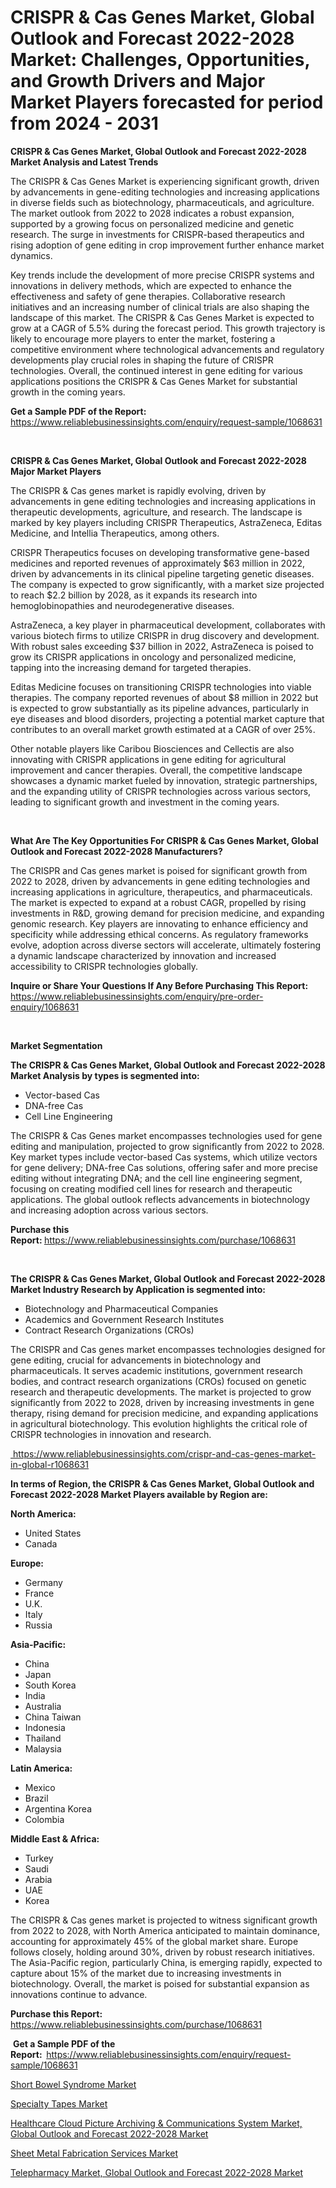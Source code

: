 <p><h1>CRISPR & Cas Genes Market, Global Outlook and Forecast 2022-2028 Market: Challenges, Opportunities, and Growth Drivers and Major Market Players forecasted for period from 2024 - 2031</h1></p><p><strong>CRISPR & Cas Genes Market, Global Outlook and Forecast 2022-2028 Market Analysis and Latest Trends</strong></p>
<p><p>The CRISPR & Cas Genes Market is experiencing significant growth, driven by advancements in gene-editing technologies and increasing applications in diverse fields such as biotechnology, pharmaceuticals, and agriculture. The market outlook from 2022 to 2028 indicates a robust expansion, supported by a growing focus on personalized medicine and genetic research. The surge in investments for CRISPR-based therapeutics and rising adoption of gene editing in crop improvement further enhance market dynamics.</p><p>Key trends include the development of more precise CRISPR systems and innovations in delivery methods, which are expected to enhance the effectiveness and safety of gene therapies. Collaborative research initiatives and an increasing number of clinical trials are also shaping the landscape of this market. The CRISPR & Cas Genes Market is expected to grow at a CAGR of 5.5% during the forecast period. This growth trajectory is likely to encourage more players to enter the market, fostering a competitive environment where technological advancements and regulatory developments play crucial roles in shaping the future of CRISPR technologies. Overall, the continued interest in gene editing for various applications positions the CRISPR & Cas Genes Market for substantial growth in the coming years.</p></p>
<p><strong>Get a Sample PDF of the Report:&nbsp;</strong> <a href="https://www.reliablebusinessinsights.com/enquiry/request-sample/1068631">https://www.reliablebusinessinsights.com/enquiry/request-sample/1068631</a></p>
<p>&nbsp;</p>
<p><strong>CRISPR & Cas Genes Market, Global Outlook and Forecast 2022-2028 Major Market Players</strong></p>
<p><p>The CRISPR & Cas genes market is rapidly evolving, driven by advancements in gene editing technologies and increasing applications in therapeutic developments, agriculture, and research. The landscape is marked by key players including CRISPR Therapeutics, AstraZeneca, Editas Medicine, and Intellia Therapeutics, among others.</p><p>CRISPR Therapeutics focuses on developing transformative gene-based medicines and reported revenues of approximately $63 million in 2022, driven by advancements in its clinical pipeline targeting genetic diseases. The company is expected to grow significantly, with a market size projected to reach $2.2 billion by 2028, as it expands its research into hemoglobinopathies and neurodegenerative diseases.</p><p>AstraZeneca, a key player in pharmaceutical development, collaborates with various biotech firms to utilize CRISPR in drug discovery and development. With robust sales exceeding $37 billion in 2022, AstraZeneca is poised to grow its CRISPR applications in oncology and personalized medicine, tapping into the increasing demand for targeted therapies.</p><p>Editas Medicine focuses on transitioning CRISPR technologies into viable therapies. The company reported revenues of about $8 million in 2022 but is expected to grow substantially as its pipeline advances, particularly in eye diseases and blood disorders, projecting a potential market capture that contributes to an overall market growth estimated at a CAGR of over 25%.</p><p>Other notable players like Caribou Biosciences and Cellectis are also innovating with CRISPR applications in gene editing for agricultural improvement and cancer therapies. Overall, the competitive landscape showcases a dynamic market fueled by innovation, strategic partnerships, and the expanding utility of CRISPR technologies across various sectors, leading to significant growth and investment in the coming years.</p></p>
<p>&nbsp;</p>
<p><strong>What Are The Key Opportunities For CRISPR & Cas Genes Market, Global Outlook and Forecast 2022-2028 Manufacturers?</strong></p>
<p><p>The CRISPR and Cas genes market is poised for significant growth from 2022 to 2028, driven by advancements in gene editing technologies and increasing applications in agriculture, therapeutics, and pharmaceuticals. The market is expected to expand at a robust CAGR, propelled by rising investments in R&D, growing demand for precision medicine, and expanding genomic research. Key players are innovating to enhance efficiency and specificity while addressing ethical concerns. As regulatory frameworks evolve, adoption across diverse sectors will accelerate, ultimately fostering a dynamic landscape characterized by innovation and increased accessibility to CRISPR technologies globally.</p></p>
<p><strong>Inquire or Share Your Questions If Any Before Purchasing This Report:</strong> <a href="https://www.reliablebusinessinsights.com/enquiry/pre-order-enquiry/1068631">https://www.reliablebusinessinsights.com/enquiry/pre-order-enquiry/1068631</a></p>
<p>&nbsp;</p>
<p><strong>Market Segmentation</strong></p>
<p><strong>The CRISPR & Cas Genes Market, Global Outlook and Forecast 2022-2028 Market Analysis by types is segmented into:</strong></p>
<p><ul><li>Vector-based Cas</li><li>DNA-free Cas</li><li>Cell Line Engineering</li></ul></p>
<p><p>The CRISPR & Cas Genes market encompasses technologies used for gene editing and manipulation, projected to grow significantly from 2022 to 2028. Key market types include vector-based Cas systems, which utilize vectors for gene delivery; DNA-free Cas solutions, offering safer and more precise editing without integrating DNA; and the cell line engineering segment, focusing on creating modified cell lines for research and therapeutic applications. The global outlook reflects advancements in biotechnology and increasing adoption across various sectors.</p></p>
<p><strong>Purchase this Report:&nbsp;</strong><a href="https://www.reliablebusinessinsights.com/purchase/1068631">https://www.reliablebusinessinsights.com/purchase/1068631</a></p>
<p>&nbsp;</p>
<p><strong>The CRISPR & Cas Genes Market, Global Outlook and Forecast 2022-2028 Market Industry Research by Application is segmented into:</strong></p>
<p><ul><li>Biotechnology and Pharmaceutical Companies</li><li>Academics and Government Research Institutes</li><li>Contract Research Organizations (CROs)</li></ul></p>
<p><p>The CRISPR and Cas genes market encompasses technologies designed for gene editing, crucial for advancements in biotechnology and pharmaceuticals. It serves academic institutions, government research bodies, and contract research organizations (CROs) focused on genetic research and therapeutic developments. The market is projected to grow significantly from 2022 to 2028, driven by increasing investments in gene therapy, rising demand for precision medicine, and expanding applications in agricultural biotechnology. This evolution highlights the critical role of CRISPR technologies in innovation and research.</p></p>
<p><a href="https://www.reliablebusinessinsights.com/crispr-and-cas-genes-market-in-global-r1068631">&nbsp;https://www.reliablebusinessinsights.com/crispr-and-cas-genes-market-in-global-r1068631</a></p>
<p><strong>In terms of Region, the CRISPR & Cas Genes Market, Global Outlook and Forecast 2022-2028 Market Players available by Region are:</strong></p>
<p>
    <p> <strong> North America: </strong>
        <ul>
            <li>United States</li>
            <li>Canada</li>
        </ul>
        </p> 
    <p> <strong> Europe: </strong>
        <ul>
            <li>Germany</li>
            <li>France</li>
            <li>U.K.</li>
            <li>Italy</li>
            <li>Russia</li>
        </ul>
        </p> 
    <p> <strong> Asia-Pacific: </strong>
        <ul>
            <li>China</li>
            <li>Japan</li>
            <li>South Korea</li>
            <li>India</li>
            <li>Australia</li>
            <li>China Taiwan</li>
            <li>Indonesia</li>
            <li>Thailand</li>
            <li>Malaysia</li>
        </ul>
        </p> 
    <p> <strong> Latin America: </strong>
        <ul>
            <li>Mexico</li>
            <li>Brazil</li>
            <li>Argentina Korea</li>
            <li>Colombia</li>
        </ul>
        </p> 
    <p> <strong> Middle East & Africa: </strong>
        <ul>
            <li>Turkey</li>
            <li>Saudi</li>
            <li>Arabia</li>
            <li>UAE</li>
            <li>Korea</li>
        </ul>
    </p>
    </p>
<p><p>The CRISPR & Cas genes market is projected to witness significant growth from 2022 to 2028, with North America anticipated to maintain dominance, accounting for approximately 45% of the global market share. Europe follows closely, holding around 30%, driven by robust research initiatives. The Asia-Pacific region, particularly China, is emerging rapidly, expected to capture about 15% of the market due to increasing investments in biotechnology. Overall, the market is poised for substantial expansion as innovations continue to advance.</p></p>
<p><strong>Purchase this Report: </strong><a href="https://www.reliablebusinessinsights.com/purchase/1068631">https://www.reliablebusinessinsights.com/purchase/1068631</a></p>
<p>&nbsp;<strong>Get a Sample PDF of the Report:&nbsp;&nbsp;</strong><a href="https://www.reliablebusinessinsights.com/enquiry/request-sample/1068631">https://www.reliablebusinessinsights.com/enquiry/request-sample/1068631</a></p>
<p><strong></strong></p>
<p><p><a href="https://www.linkedin.com/pulse/global-short-bowel-syndrome-market-sector2024-2031-zt64c?trackingId=YBTbryrpQ5SXUfZrNRIw6Q%3D%3D">Short Bowel Syndrome Market</a></p><p><a href="https://www.linkedin.com/pulse/global-specialty-tapes-industry-types-applications-market-hh5fc?trackingId=DOhdlzASSkCocQssruTTEw%3D%3D">Specialty Tapes Market</a></p><p><a href="https://github.com/kaiserrayhan25/Market-Research-Report-List-2/blob/main/healthcare-cloud-picture-archiving-communications-system-market-global-outlook-and-forecast-2022-2028-market.md">Healthcare Cloud Picture Archiving & Communications System Market, Global Outlook and Forecast 2022-2028 Market</a></p><p><a href="https://www.linkedin.com/pulse/market-forecast-global-sheet-metal-fabrication-services-2httc?trackingId=eWMAoR8USlS3QKlUTp3Wmg%3D%3D">Sheet Metal Fabrication Services Market</a></p><p><a href="https://github.com/juniordelafrance/Market-Research-Report-List-4/blob/main/telepharmacy-market-global-outlook-and-forecast-2022-2028-market.md">Telepharmacy Market, Global Outlook and Forecast 2022-2028 Market</a></p></p>